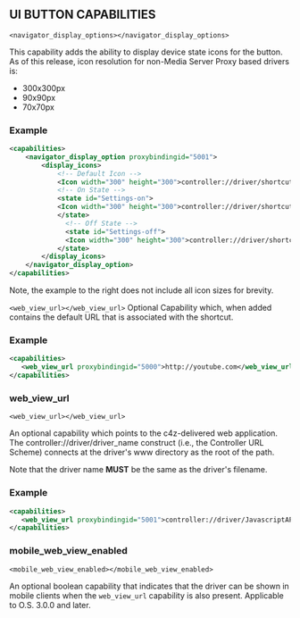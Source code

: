 ## UI BUTTON CAPABILITIES

`<navigator_display_options></navigator_display_options>` 

This capability adds the ability to display device state icons for the button. As of this release, icon resolution for non-Media Server Proxy based drivers is:

- 300x300px
- 90x90px 
- 70x70px

### Example

```xml
<capabilities>
    <navigator_display_option proxybindingid="5001">
        <display_icons>
            <!-- Default Icon -->
            <Icon width="300" height="300">controller://driver/shortcutTest/icons/msp_ico_settings/msp_ico_settings_300.png</Icon>
            <!-- On State -->
            <state id="Settings-on">
            <Icon width="300" height="300">controller://driver/shortcutTest/icons/msp_ico_settings_a/msp_ico_settings_a_300.png</Icon>
            </state>
              <!-- Off State -->
              <state id="Settings-off">
              <Icon width="300" height="300">controller://driver/shortcutTest/icons/msp_ico_settings/msp_ico_settings_a_300.png</Icon>
            </state>     
        </display_icons>
    </navigator_display_option>
</capabilities>
```

Note, the example to the right does not include all icon sizes for brevity.





`<web_view_url></web_view_url>`
Optional Capability which, when added contains the default URL that is associated with the shortcut.

### Example

```xml
<capabilities>
   <web_view_url proxybindingid="5000">http://youtube.com</web_view_url>
</capabilities>
```





### web\_view\_url

`<web_view_url></web_view_url>`

An optional capability which points to the c4z-delivered web application. The controller://driver/driver\_name construct (i.e., the Controller URL Scheme) connects at the driver's www directory as the root of the path. 

Note that the driver name **MUST** be the same as the driver's filename. 

### Example

```xml
<capabilities>
   <web_view_url proxybindingid="5001">controller://driver/JavascriptAPIDemo/contents/index.html</web_view_url>
</capabilities>
```





### mobile\_web\_view\_enabled

`<mobile_web_view_enabled></mobile_web_view_enabled>`

An optional boolean capability that indicates that the driver can be shown in mobile clients when the `web_view_url` capability is also present. Applicable to O.S. 3.0.0 and later.
